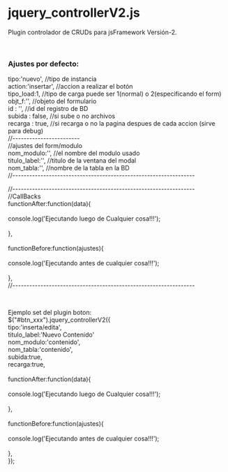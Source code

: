 # jquery_controllerV2.js
Plugin controlador de CRUDs para jsFramework Versión-2.

<br>

<h3>Ajustes por defecto:</h3>

tipo:'nuevo', //tipo de instancia<br>
action:'insertar', //accion a realizar el botón<br>
tipo_load:1, //tipo de carga puede ser 1(normal) o 2(especificando el form)<br>
objt_f:'', //objeto del formulario<br>
id : '', //id del registro de BD<br>
subida : false, //si sube o no archivos<br>
recarga : true, //si recarga o no la pagina despues de cada accion (sirve para debug)<br>
//------------------------<br>
//ajustes del form/modulo<br>
nom_modulo:'', //el nombre del modulo usado<br>
titulo_label:'', //titulo de la ventana del modal<br>
nom_tabla:'', //nombre de la tabla en la BD<br>
//-----------------------------------------------------------------<br>

//-----------------------------------------------------------------<br>
//CallBacks            
functionAfter:function(data){<br>               
    console.log('Ejecutando luego de Cualquier cosa!!!');<br>                
},<br>            
functionBefore:function(ajustes){<br>                
    console.log('Ejecutando antes de cualquier cosa!!!');<br>                
},<br>
//-----------------------------------------------------------------<br>

<br>

Ejemplo set del plugin boton:
<br>
$("#btn_xxx").jquery_controllerV2({<br>
  		tipo:'inserta/edita',<br> 
  		titulo_label:'Nuevo Contenido'<br> 
  		nom_modulo:'contenido',<br>
  		nom_tabla:'contenido',<br>
  		subida:true,<br>
  		recarga:true,<br>  		
  		functionAfter:function(data){<br>               
          console.log('Ejecutando luego de Cualquier cosa!!!');<br>                
      },<br>            
      functionBefore:function(ajustes){<br>                
          console.log('Ejecutando antes de cualquier cosa!!!');<br>                
      },<br>
});<br>

